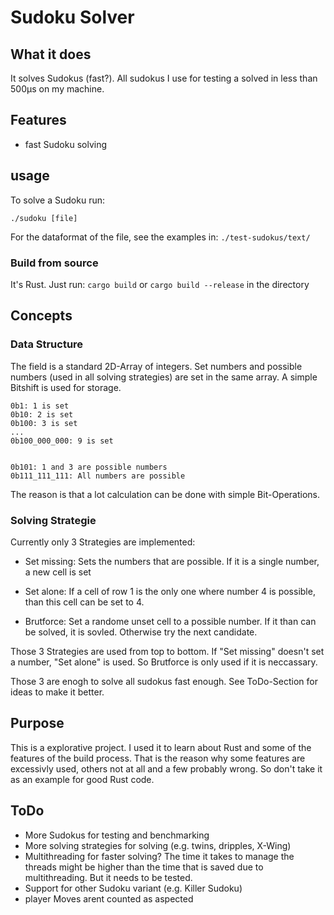 # Sudoku Solver

## What it does
It solves Sudokus (fast?). All sudokus I use for testing a solved in less than 500µs on my machine.


## Features
- fast Sudoku solving


## usage 
To solve a Sudoku run:
```
./sudoku [file]
```

For the dataformat of the file, see the examples in: `./test-sudokus/text/`

### Build from source
It's Rust. Just run: `cargo build` or `cargo build --release` in the directory 



## Concepts

### Data Structure
The field is a standard 2D-Array of integers. Set numbers and possible numbers (used in all solving strategies) are set in the same array. A simple Bitshift is used for storage.

```
0b1: 1 is set
0b10: 2 is set
0b100: 3 is set
...
0b100_000_000: 9 is set


0b101: 1 and 3 are possible numbers
0b111_111_111: All numbers are possible
```

The reason is that a lot calculation can be done with simple Bit-Operations.


### Solving Strategie
Currently only 3 Strategies are implemented:
-  Set missing: Sets the numbers that are possible. If it is a single number, a new cell is set

- Set alone: If a cell of row 1 is the only one where number 4 is possible, than this cell can be set to 4.

- Brutforce: Set a randome unset cell to a possible number. If it than can be solved, it is sovled. Otherwise try the next candidate.

Those 3 Strategies are used from top to bottom. If "Set missing" doesn't set a number, "Set alone" is used. So Brutforce is only used if it is neccassary.

Those 3 are enogh to solve all sudokus fast enough. See ToDo-Section for ideas to make it better.


## Purpose
This is a explorative project. I used it to learn about Rust and some of the features of the build process. That is the reason why some features are excessivly used, others not at all and a few probably wrong. So don't take it as an example for good Rust code.

## ToDo
- More Sudokus for testing and benchmarking
- More solving strategies for solving (e.g. twins, dripples, X-Wing)
- Multithreading for faster solving? The time it takes to manage the threads might be higher than the time that is saved due to multithreading. But it needs to be tested.
- Support for other Sudoku variant (e.g. Killer Sudoku)
- player Moves arent counted as aspected
